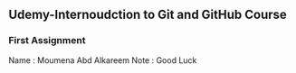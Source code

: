 ## Udemy-Internoudction to Git and GitHub Course
### First Assignment

Name : Moumena Abd Alkareem
Note : Good Luck
